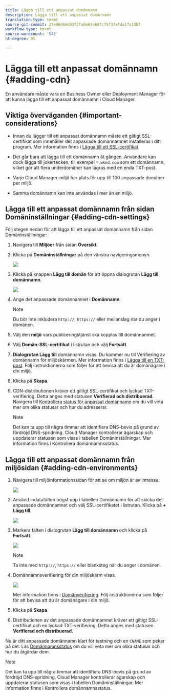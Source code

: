 ```yaml
---
title: Lägga till ett anpassat domännamn
description: Lägga till ett anpassat domännamn
translation-type: tm+mt
source-git-commit: 27e96d66d93f2fa0e67e607c75f37efda17a13b7
workflow-type: tm+mt
source-wordcount: '542'
ht-degree: 0%

---
```



# Lägga till ett anpassat domännamn {#adding-cdn}

En användare måste vara en Business Owner eller Deployment Manager för att kunna lägga till ett anpassat domännamn i Cloud Manager.

## Viktiga överväganden {#important-considerations}

* Innan du lägger till ett anpassat domännamn måste ett giltigt SSL-certifikat som innehåller det anpassade domännamnet installeras i ditt program. Mer information finns i [Lägga till ett SSL-certifikat](/help/implementing/cloud-manager/managing-ssl-certifications/add-ssl-certificate.md).

* Det går bara att lägga till ett domännamn åt gången. Användare kan dock lägga till jokertecken, till exempel `*.wknd.com` som ett domännamn, vilket gör att flera underdomäner kan lagras med en enda TXT-post.

* Varje Cloud Manager-miljö har plats för upp till 100 anpassade domäner per miljö.

* Samma domännamn kan inte användas i mer än en miljö.

## Lägga till ett anpassat domännamn från sidan Domäninställningar {#adding-cdn-settings}

Följ stegen nedan för att lägga till ett anpassat domännamn från sidan Domäninställningar:

1. Navigera till **Miljöer** från sidan **Översikt**.

1. Klicka på **Domäninställningar** på den vänstra navigeringsmenyn.

   ![](/help/implementing/cloud-manager/assets/cdn/cdn-create.png)

1. Klicka på knappen **Lägg till domän** för att öppna dialogrutan **Lägg till domännamn**.

   ![](/help/implementing/cloud-manager/assets/cdn/cdn-create2.png)

1. Ange det anpassade domännamnet i **Domännamn**.

   >[!NOTE]
   >Du bör inte inkludera `http://`, `https://` eller mellanslag när du anger i domänen.

1. Välj den **miljö** vars publiceringstjänst ska kopplas till domännamnet.

1. Välj **Domän-SSL-certifikat** i listrutan och välj **Fortsätt**.

1. **Dialogrutan Lägg till** domännamn visas. Du kommer nu till Verifiering av domännamn för miljöskärmen. Mer information finns i [Lägga till en TXT-post](/help/implementing/cloud-manager/custom-domain-names/add-text-record.md).
Följ instruktionerna som följer för att bevisa att du är domänägare i din miljö.

1. Klicka på **Skapa**.
1. CDN-distributionen kräver ett giltigt SSL-certifikat och lyckad TXT-verifiering. Detta anges med statusen **Verifierad och distribuerad**.
Navigera till [Kontrollera status för anpassat domännamn](/help/implementing/cloud-manager/custom-domain-names/check-domain-name-status.md) om du vill veta mer om olika statusar och hur du adresserar.

   >[!NOTE]
   >Det kan ta upp till några timmar att identifiera DNS-bevis på grund av fördröjd DNS-spridning. Cloud Manager kontrollerar ägarskap och uppdaterar statusen som visas i tabellen Domäninställningar. Mer information finns i Kontrollera domännamnsstatus.

## Lägga till ett anpassat domännamn från miljösidan {#adding-cdn-environments}

1. Navigera till miljöinformationssidan för att se om miljön är av intresse.

   ![](/help/implementing/cloud-manager/assets/cdn/cdn-create4.png)

1. Använd indatafälten högst upp i tabellen Domännamn för att skicka det anpassade domännamnet och välj SSL-certifikatet i listrutan. Klicka på **+ Lägg till**.

   ![](/help/implementing/cloud-manager/assets/cdn/cdn-create3.png)

1. Markera fälten i dialogrutan **Lägg till domännamn** och klicka på **Fortsätt**.

   ![](/help/implementing/cloud-manager/assets/cdn/cdn-create5.png)

   >[!NOTE]
   >Ta inte med `http://`, `https://` eller blanksteg när du anger i domänen.

1. Domännamnsverifiering för din miljöskärm visas.

   ![](/help/implementing/cloud-manager/assets/cdn/cdn-create6.png)

   Mer information finns i [Domänverifiering](/help/implementing/cloud-manager/custom-domain-names/add-text-record.md). Följ instruktionerna som följer för att bevisa att du är domänägare i din miljö.

1. Klicka på **Skapa**.

1. Distributionen av det anpassade domännamnet kräver ett giltigt SSL-certifikat och en lyckad TXT-verifiering. Detta anges med statusen **Verifierad och distribuerad**.

Nu är ditt anpassade domännamn klart för testning och en `CNAME` som pekar på det. Läs [Domännamnsstatus](/help/implementing/cloud-manager/custom-domain-names/check-domain-name-status.md) om du vill veta mer om olika statusar och hur du åtgärdar dem.

>[!NOTE]
>Det kan ta upp till några timmar att identifiera DNS-bevis på grund av fördröjd DNS-spridning. Cloud Manager kontrollerar ägarskap och uppdaterar statusen som visas i tabellen Domäninställningar. Mer information finns i Kontrollera domännamnsstatus.

